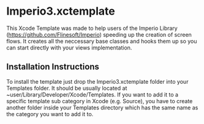# Imperio3.xctemplate
This Xcode Template was made to help users of the Imperio Library (https://github.com/Flinesoft/Imperio) speeding up the creation of screen flows. It creates all the neccessary base classes and hooks them up so you can start directly with your views implementation.

## Installation Instructions
To install the template just drop the Imperio3.xctemplate folder into your Templates folder. It should be usually located at ~user/Library/Developer/Xcode/Templates. If you want to add it to a specific template sub category in Xcode (e.g. Source), you have to create another folder inside your Templates directory which has the same name as the category you want to add it to.
